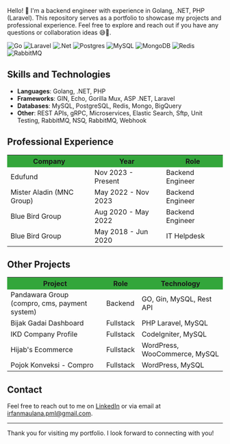 Hello! 👋 I'm a backend engineer with experience in Golang, .NET, PHP (Laravel). This repository serves as a portfolio to showcase my projects and professional experience. Feel free to explore and reach out if you have any questions or collaboration ideas 😅🤘.

![Go](https://img.shields.io/badge/go-%2300ADD8.svg?style=for-the-badge&logo=go&logoColor=white)
![Laravel](https://img.shields.io/badge/laravel-%23FF2D20.svg?style=for-the-badge&logo=laravel&logoColor=white)
![.Net](https://img.shields.io/badge/.NET-5C2D91?style=for-the-badge&logo=.net&logoColor=white)
![Postgres](https://img.shields.io/badge/postgres-%23316192.svg?style=for-the-badge&logo=postgresql&logoColor=white)
![MySQL](https://img.shields.io/badge/mysql-4479A1.svg?style=for-the-badge&logo=mysql&logoColor=white)
![MongoDB](https://img.shields.io/badge/MongoDB-%234ea94b.svg?style=for-the-badge&logo=mongodb&logoColor=white)
![Redis](https://img.shields.io/badge/redis-%23DD0031.svg?style=for-the-badge&logo=redis&logoColor=white)
![RabbitMQ](https://img.shields.io/badge/Rabbitmq-FF6600?style=for-the-badge&logo=rabbitmq&logoColor=white)

## Skills and Technologies

- **Languages**: Golang, .NET, PHP
- **Frameworks**: GIN, Echo, Gorilla Mux, ASP .NET, Laravel
- **Databases**: MySQL, PostgreSQL, Redis, Mongo, BigQuery
- **Other**: REST APIs, gRPC, Microservices, Elastic Search, Sftp, Unit Testing, RabbitMQ, NSQ, RabbitMQ, Webhook


## Professional Experience
<table>
  <tr style="background-color: #33a63b;">
    <th>Company</th>
    <th>Year</th>
    <th>Role</th>
  </tr>
  <tr>
    <td>Edufund</td>
    <td>Nov 2023 - Present</td>
    <td>Backend Engineer</td>
  </tr>
  <tr>
    <td>Mister Aladin (MNC Group)</td>
    <td>May 2022 - Nov 2023</td>
    <td>Backend Engineer</td>
  </tr>
  <tr>
    <td>Blue Bird Group</td>
    <td>Aug 2020 - May 2022</td>
    <td>Backend Engineer</td>
  </tr>
  <tr>
    <td>Blue Bird Group</td>
    <td>May 2018 - Jun 2020</td>
    <td>IT Helpdesk</td>
  </tr>
</table>

## Other Projects
<table>
  <tr style="background-color: #33a63b;">
    <th>Project</th>
    <th>Role</th>
    <th>Technology</th>
  </tr>
  <tr>
    <td>Pandawara Group (compro, cms, payment system)</td>
    <td>Backend</td>
    <td>GO, Gin, MySQL, Rest API</td>
  </tr>
  <tr>
    <td>Bijak Gadai Dashboard</td>
    <td>Fullstack</td>
    <td>PHP Laravel, MySQL</td>
  </tr>
  <tr>
    <td>IKD Company Profile</td>
    <td>Fullstack</td>
    <td>CodeIgniter, MySQL</td>
  </tr>
  <tr>
    <td>Hijab's Ecommerce</td>
    <td>Fullstack</td>
    <td>WordPress, WooCommerce, MySQL</td>
  </tr>
  <tr>
    <td>Pojok Konveksi - Compro</td>
    <td>Fullstack</td>
    <td>WordPress, MySQL</td>
  </tr>
</table>


## Contact

Feel free to reach out to me on [LinkedIn](https://linkedin.com/in/irfanmaulana11) or via email at irfanmaulana.pml@gmail.com.

---

Thank you for visiting my portfolio. I look forward to connecting with you!
